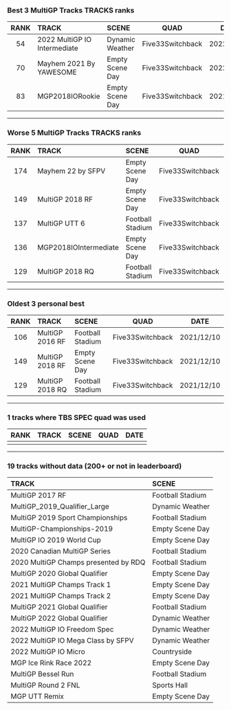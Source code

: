 ### Best 3 MultiGP Tracks TRACKS ranks
|RANK|TRACK|SCENE|QUAD|DATE|
|:---:|:---|:---|:---:|:---:|
|54|2022 MultiGP IO Intermediate|Dynamic Weather|Five33Switchback|2022/05/27|
|70|Mayhem 2021 By YAWESOME|Empty Scene Day|Five33Switchback|2022/04/22|
|83|MGP2018IORookie|Empty Scene Day|Five33Switchback|2021/12/11|
---
### Worse 5 MultiGP Tracks TRACKS ranks
|RANK|TRACK|SCENE|QUAD|DATE|
|:---:|:---|:---|:---:|:---:|
|174|Mayhem 22 by SFPV|Empty Scene Day|Five33Switchback|2022/04/22|
|149|MultiGP 2018 RF|Empty Scene Day|Five33Switchback|2021/12/10|
|137|MultiGP UTT 6|Football Stadium|Five33Switchback|2021/12/23|
|136|MGP2018IOIntermediate|Empty Scene Day|Five33Switchback|2021/12/11|
|129|MultiGP 2018 RQ|Football Stadium|Five33Switchback|2021/12/10|
---
### Oldest 3 personal best
|RANK|TRACK|SCENE|QUAD|DATE|
|:---:|:---|:---|:---:|:---:|
|106|MultiGP 2016 RF|Football Stadium|Five33Switchback|2021/12/10|
|149|MultiGP 2018 RF|Empty Scene Day|Five33Switchback|2021/12/10|
|129|MultiGP 2018 RQ|Football Stadium|Five33Switchback|2021/12/10|
---
### 1 tracks where TBS SPEC quad was used
|RANK|TRACK|SCENE|QUAD|DATE|
|:---:|:---|:---|:---:|:---:|
||||||
---
### 19 tracks without data (200+ or not in leaderboard)
|TRACK|SCENE|
|:---|:---|
|MultiGP 2017 RF|Football Stadium|
|MultiGP_2019_Qualifier_Large|Dynamic Weather|
|MultiGP 2019 Sport Championships|Football Stadium|
|MultiGP-Championships-2019|Empty Scene Day|
|MultiGP IO 2019 World Cup|Empty Scene Day|
|2020 Canadian MultiGP Series|Football Stadium|
|2020 MultiGP Champs presented by RDQ|Football Stadium|
|MultiGP 2020 Global Qualifier|Empty Scene Day|
|2021 MultiGP Champs Track 1|Empty Scene Day|
|2021 MultiGP Champs Track 2|Empty Scene Day|
|MultiGP 2021 Global Qualifier|Football Stadium|
|MultiGP 2022 Global Qualifier|Dynamic Weather|
|2022 MultiGP IO Freedom Spec|Dynamic Weather|
|2022 MultiGP IO Mega Class by SFPV|Dynamic Weather|
|2022 MultiGP IO Micro|Countryside|
|MGP Ice Rink Race 2022|Empty Scene Day|
|MultiGP Bessel Run|Football Stadium|
|MultiGP Round 2 FNL|Sports Hall|
|MGP UTT Remix|Empty Scene Day|
